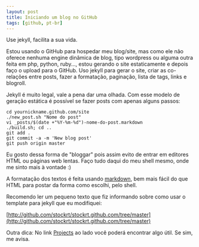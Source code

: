 ```yaml
---
layout: post
title: Iniciando um blog no GitHub
tags: [github, pt-br]
---
```

Use jekyll, facilita a sua vida.

Estou usando o GitHub para hospedar meu blog/site, mas como ele não oferece
nenhuma engine dinâmica de blog, tipo wordpress ou alguma outra feita em php,
python, ruby..., estou gerando o site estaticamente e depois faço o upload
para o GitHub. Uso jekyll para gerar o site, criar as co-relações entre posts,
fazer a formatação, paginação, lista de tags, links e blogroll.

Jekyll é muito legal, vale a pena dar uma olhada. Com esse modelo de geração
estática é possível se fazer posts com apenas alguns passos:

    cd yournickname.github.com/site
    ./new_post.sh "Nome do post"
    vi _posts/$(date +"%Y-%m-%d")-nome-do-post.markdown
    ./build.sh; cd ..
    git add .
    git commit -a -m 'New blog post'
    git push origin master

Eu gosto dessa forma de "bloggar" pois assim evito de entrar em editores HTML
ou páginas web lentas. Faço tudo daqui do meu shell mesmo, onde me sinto mais
à vontade :)

A formatação dos textos é feita usando
[markdown](http://daringfireball.net/projects/markdown/syntax), bem mais fácil
do que HTML para postar da forma como escolhi, pelo shell.

Recomendo ler um pequeno texto que fiz informando sobre como usar o template
para jekyll que eu modifiquei:

[http://github.com/stockrt/stockrt.github.com/tree/master](http://github.com/stockrt/stockrt.github.com/tree/master)

Outra dica: No link [Projects](http://stockrt.github.com/projects) ao lado
você poderá encontrar algo útil. Se sim, me avisa.
